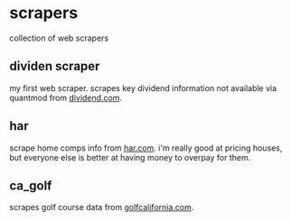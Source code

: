 # scrapers
collection of web scrapers

## dividen scraper
my first web scraper.  scrapes key dividend information not available via quantmod from [dividend.com](http://www.dividend.com/).   

## har
scrape home comps info from [har.com](http://www.har.com/).  i'm really good at pricing houses, but everyone else is better at having money to overpay for them.  

## ca_golf  
scrapes golf course data from [golfcalifornia.com](http://www.golfcalifornia.com/).